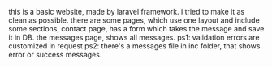 this is a basic website, made by laravel framework.
i tried to make it as clean as possible.
there are some pages, which use one layout and include some sections,
contact page, has a form which takes the message and save it in DB.
the messages page, shows all messages.
ps1: validation errors are customized in request
ps2: there's a messages file in inc folder, that shows error or success messages.
